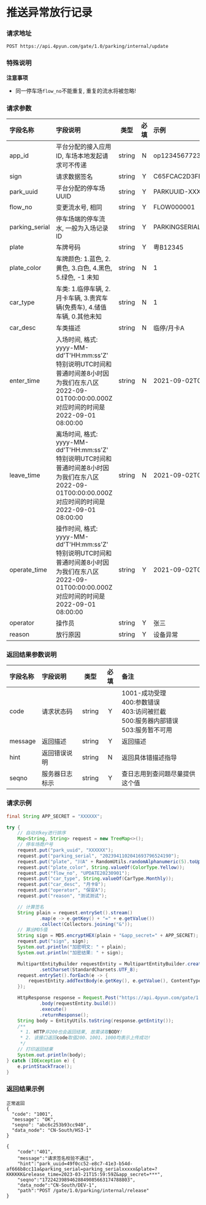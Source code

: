 # 推送异常放行记录

### 请求地址

    POST https://api.4pyun.com/gate/1.0/parking/internal/update

### 特殊说明

<b>注意事项</b>

- 同一停车场`flow_no`不能重复, 重复的流水将被忽略!

### 请求参数

| 字段名称   | 字段说明 |  类型  | 必填 | 示例  |
| :--- | :--- | :---: | :--: | :--- |
| app_id  | 平台分配的接入应用ID, 车场本地发起请求可不传递 | string |  N   | op1234567723122|
| sign | 请求数据签名| string |  Y   | C65FCAC2D3FB5E2D3D4AD93DD20C8C39  |
| park_uuid  | 平台分配的停车场UUID | string |  Y   | PARKUUID-XXXX-XXX-XXX |
| flow_no | 变更流水号, 相同 | string |  Y   | FLOW000001 |
| parking_serial | 停车场端的停车流水, 一般为入场记录ID | string |  Y   | PARKINGSERIAL-123456789  |
| plate| 车牌号码 | string |  Y  | 粤B12345 |
| plate_color| 车牌颜色: 1.蓝色, 2.黄色, 3.白色, 4.黑色, 5.绿色, -1 未知 | string |  N   | 1  |
| car_type | 车类: 1.临停车辆, 2.月卡车辆, 3.贵宾车辆(免费车), 4.储值车辆, 0.其他未知 | string |  N   | 1  |
| car_desc | 车类描述 | string |  N   | 临停/月卡A  |
| enter_time| 入场时间, 格式: yyyy-MM-dd'T'HH:mm:ss'Z' <br>特别说明UTC时间和普通时间差8小时因为我们在东八区 2022-09-01T00:00:00.000Z 对应时间的时间是 2022-09-01 08:00:00|string|N|2021-09-02T09:36:46.020Z|
| leave_time| 离场时间, 格式: yyyy-MM-dd'T'HH:mm:ss'Z' <br>特别说明UTC时间和普通时间差8小时因为我们在东八区 2022-09-01T00:00:00.000Z 对应时间的时间是 2022-09-01 08:00:00|string|N|2021-09-02T09:36:46.020Z|
| operate_time| 操作时间, 格式: yyyy-MM-dd'T'HH:mm:ss'Z' <br>特别说明UTC时间和普通时间差8小时因为我们在东八区 2022-09-01T00:00:00.000Z 对应时间的时间是 2022-09-01 08:00:00|string|Y|2021-09-02T09:36:46.020Z|
| operator | 操作员 | string |  Y   | 张三 |
| reason | 放行原因 | string |  Y   | 设备异常 |

### 返回结果参数说明
| 字段名称 | 字段说明 |  类型  | 必填 | 备注  |
| :--- | :--- | :---: | :--: | :--- |
| code  | 请求状态码  | string |  Y   | 1001-成功受理<br> 400:参数错误<br> 403:访问被拦截<br>500:服务器内部错误<br>503:服务暂不可用 |
| message  | 返回描述 | string |  Y   | 返回描述 |
| hint  | 返回错误说明   | string |  N   | 返回具体错描述指导|
| seqno | 服务器日志标示 | string |  Y   | 查日志用到查问题尽量提供这个值|

### 请求示例

```java
final String APP_SECRET = "XXXXXX";

try {
    // 自动对key进行排序
    Map<String, String> request = new TreeMap<>();
    // 停车场商户号
    request.put("park_uuid", "XXXXXX");
    request.put("parking_serial", "2023941102041693796524190");
    request.put("plate", "川A" + RandomUtils.randomAlphanumeric(5).toUpperCase());
    request.put("plate_color", String.valueOf(ColorType.Yellow));
    request.put("flow_no", "UPDATE20230901");
    request.put("car_type", String.valueOf(CarType.Monthly));
    request.put("car_desc", "月卡B");
    request.put("operator", "保安A");
    request.put("reason", "测试测试");

    // 计算签名
    String plain = request.entrySet().stream()
            .map(e -> e.getKey() + "=" + e.getValue())
            .collect(Collectors.joining("&"));
    // 算出MD5值
    String sign = MD5.encryptHEX(plain + "&app_secret=" + APP_SECRET);
    request.put("sign", sign);
    System.out.println("加密明文: " + plain);
    System.out.println("加密结果: " + sign);

    MultipartEntityBuilder requestEntity = MultipartEntityBuilder.create()
            .setCharset(StandardCharsets.UTF_8);
    request.entrySet().forEach(e -> {
        requestEntity.addTextBody(e.getKey(), e.getValue(), ContentType.DEFAULT_TEXT.withCharset(StandardCharsets.UTF_8));
    });

    HttpResponse response = Request.Post("https://api.4pyun.com/gate/1.0/parking/internal/update")
            .body(requestEntity.build())
            .execute()
            .returnResponse();
    String body = EntityUtils.toString(response.getEntity());
    /**
     * 1. HTTP非200也会返回结果, 故需读取BODY!
     * 2. 该接口返回code取值200、1001、1000均表示上传成功!
     */
    // 打印返回结果
    System.out.println(body);
} catch (IOException e) {
    e.printStackTrace();
}
```

### 返回结果示例



```
正常返回
{
  "code": "1001",
  "message": "OK",
  "seqno": "abc6c253b93cc940",
  "data_node": "CN-South/HS3-1"
}
```

```
{
    "code":"401",
    "message":"请求签名校验不通过",
    "hint":"park_uuid=49f0cc52-e8c7-41e3-b54d-af666b8cc11a&parking_serial=parking_serialxxxxx&plate=?KKKKKK&release_time=2023-03-21T15:59:59Z&app_secret=***",
    "seqno":"17224239894628849085663174788803",
    "data_node":"CN-South/DEV-1",
    "path":"POST /gate/1.0/parking/internal/release"
}
```
